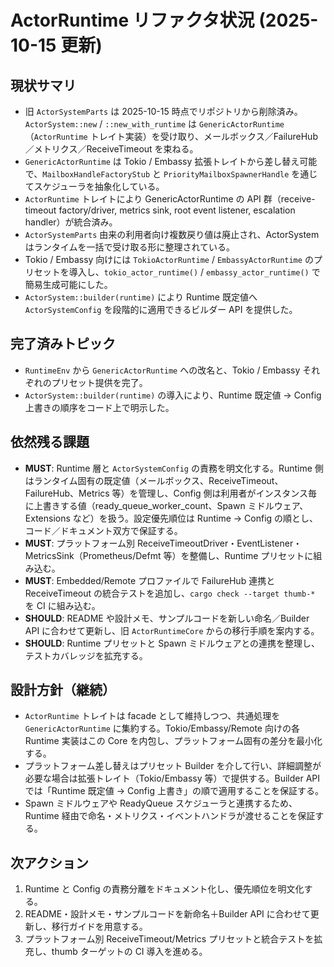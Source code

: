 # ActorRuntime リファクタ状況 (2025-10-15 更新)

## 現状サマリ
- 旧 `ActorSystemParts` は 2025-10-15 時点でリポジトリから削除済み。`ActorSystem::new` / `::new_with_runtime` は `GenericActorRuntime`（`ActorRuntime` トレイト実装）を受け取り、メールボックス／FailureHub／メトリクス／ReceiveTimeout を束ねる。
- `GenericActorRuntime` は Tokio / Embassy 拡張トレイトから差し替え可能で、`MailboxHandleFactoryStub` と `PriorityMailboxSpawnerHandle` を通じてスケジューラを抽象化している。
- `ActorRuntime` トレイトにより GenericActorRuntime の API 群（receive-timeout factory/driver, metrics sink, root event listener, escalation handler）が統合済み。
- `ActorSystemParts` 由来の利用者向け複数戻り値は廃止され、ActorSystem はランタイムを一括で受け取る形に整理されている。
- Tokio / Embassy 向けには `TokioActorRuntime` / `EmbassyActorRuntime` のプリセットを導入し、`tokio_actor_runtime()` / `embassy_actor_runtime()` で簡易生成可能にした。
- `ActorSystem::builder(runtime)` により Runtime 既定値へ `ActorSystemConfig` を段階的に適用できるビルダー API を提供した。

## 完了済みトピック
- `RuntimeEnv` から `GenericActorRuntime` への改名と、Tokio / Embassy それぞれのプリセット提供を完了。
- `ActorSystem::builder(runtime)` の導入により、Runtime 既定値 → Config 上書きの順序をコード上で明示した。

## 依然残る課題
- **MUST**: Runtime 層と `ActorSystemConfig` の責務を明文化する。Runtime 側はランタイム固有の既定値（メールボックス、ReceiveTimeout、FailureHub、Metrics 等）を管理し、Config 側は利用者がインスタンス毎に上書きする値（ready_queue_worker_count、Spawn ミドルウェア、Extensions など）を扱う。設定優先順位は Runtime → Config の順とし、コード／ドキュメント双方で保証する。
- **MUST**: プラットフォーム別 ReceiveTimeoutDriver・EventListener・MetricsSink（Prometheus/Defmt 等）を整備し、Runtime プリセットに組み込む。
- **MUST**: Embedded/Remote プロファイルで FailureHub 連携と ReceiveTimeout の統合テストを追加し、`cargo check --target thumb-*` を CI に組み込む。
- **SHOULD**: README や設計メモ、サンプルコードを新しい命名／Builder API に合わせて更新し、旧 `ActorRuntimeCore` からの移行手順を案内する。
- **SHOULD**: Runtime プリセットと Spawn ミドルウェアとの連携を整理し、テストカバレッジを拡充する。

## 設計方針（継続）
- `ActorRuntime` トレイトは facade として維持しつつ、共通処理を `GenericActorRuntime` に集約する。Tokio/Embassy/Remote 向けの各 Runtime 実装はこの Core を内包し、プラットフォーム固有の差分を最小化する。
- プラットフォーム差し替えはプリセット Builder を介して行い、詳細調整が必要な場合は拡張トレイト（Tokio/Embassy 等）で提供する。Builder API では「Runtime 既定値 → Config 上書き」の順で適用することを保証する。
- Spawn ミドルウェアや ReadyQueue スケジューラと連携するため、Runtime 経由で命名・メトリクス・イベントハンドラが渡せることを保証する。

## 次アクション
1. Runtime と Config の責務分離をドキュメント化し、優先順位を明文化する。
2. README・設計メモ・サンプルコードを新命名＋Builder API に合わせて更新し、移行ガイドを用意する。
3. プラットフォーム別 ReceiveTimeout/Metrics プリセットと統合テストを拡充し、thumb ターゲットの CI 導入を進める。
